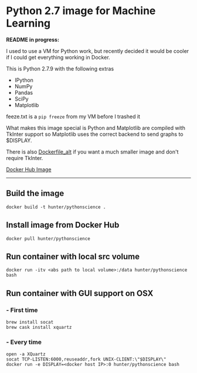 # Python 2.7 image for Machine Learning


**README in progress:**

I used to use a VM for Python work, but recently decided it would be cooler if I could get everything working in Docker.

This is Python 2.7.9 with the following extras

* IPython
* NumPy
* Pandas
* SciPy
* Matplotlib

feeze.txt is a `pip freeze` from my VM before I trashed it

What makes this image special is Python and Matplotlib are compiled with TkInter support so Matplotlib uses the correct backend to send graphs to $DISPLAY.

There is also [Dockerfile_alt](https://github.com/hpowers/Python27-Docker-Data-Science/blob/master/Dockerfile_alt) if you want a much smaller image and don't require TkInter.

[Docker Hub Image](https://hub.docker.com/r/hunter/pythonscience/)

---------------------------------------

## Build the image

`docker build -t hunter/pythonscience .`

## Install image from Docker Hub

`docker pull hunter/pythonscience`

## Run container with local src volume

`docker run -itv <abs path to local volume>:/data hunter/pythonscience bash`

## Run container with GUI support on OSX

### - First time
`brew install socat`  
`brew cask install xquartz`  

### - Every time
`open -a XQuartz`  
`socat TCP-LISTEN:6000,reuseaddr,fork UNIX-CLIENT:\"$DISPLAY\"`  
`docker run -e DISPLAY=<docker host IP>:0 hunter/pythonscience bash`